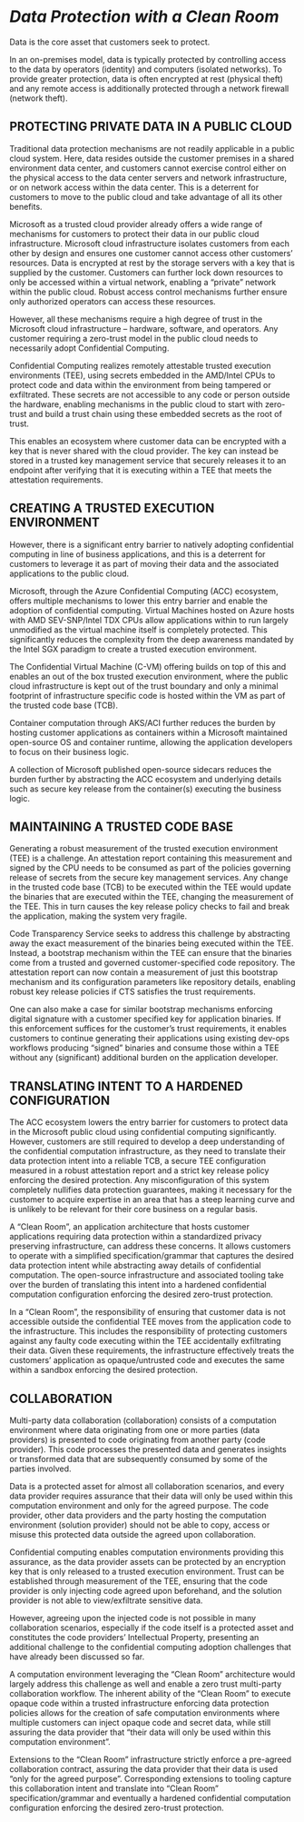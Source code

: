 # *Data Protection with a Clean Room*
<!--
This section provides an overview of the progression of mechanisms for protecting customers’ private data from exfiltration in a public cloud infrastructure and presents the Clean Room as the next stage in this evolutionary process.
-->
<!--TODO: Add links to all the offerings/technologies mentioned in this file.-->
Data is the core asset that customers seek to protect.

In an on-premises model, data is typically protected by controlling access to the data by operators (identity) and computers (isolated networks). To provide greater protection, data is often encrypted at rest (physical theft) and any remote access is additionally protected through a network firewall (network theft).

## PROTECTING PRIVATE DATA IN A PUBLIC CLOUD

Traditional data protection mechanisms are not readily applicable in a public cloud system. Here, data resides outside the customer premises in a shared environment data center, and customers cannot exercise control either on the physical access to the data center servers and network infrastructure, or on network access within the data center. This is a deterrent for customers to move to the public cloud and take advantage of all its other benefits.

Microsoft as a trusted cloud provider already offers a wide range of mechanisms for customers to protect their data in our public cloud infrastructure. Microsoft cloud infrastructure isolates customers from each other by design and ensures one customer cannot access other customers’ resources. Data is encrypted at rest by the storage servers with a key that is supplied by the customer. Customers can further lock down resources to only be accessed within a virtual network, enabling a “private” network within the public cloud. Robust access control mechanisms further ensure only authorized operators can access these resources.

However, all these mechanisms require a high degree of trust in the Microsoft cloud infrastructure – hardware, software, and operators. Any customer requiring a zero-trust model in the public cloud needs to necessarily adopt Confidential Computing.

Confidential Computing realizes remotely attestable trusted execution environments (TEE), using secrets embedded in the AMD/Intel CPUs to protect code and data within the environment from being tampered or exfiltrated. These secrets are not accessible to any code or person outside the hardware, enabling mechanisms in the public cloud to start with zero-trust and build a trust chain using these embedded secrets as the root of trust.

This enables an ecosystem where customer data can be encrypted with a key that is never shared with the cloud provider. The key can instead be stored in a trusted key management service that securely releases it to an endpoint after verifying that it is executing within a TEE that meets the attestation requirements.

## CREATING A TRUSTED EXECUTION ENVIRONMENT

However, there is a significant entry barrier to natively adopting confidential computing in line of business applications, and this is a deterrent for customers to leverage it as part of moving their data and the associated applications to the public cloud.

Microsoft, through the Azure Confidential Computing (ACC) ecosystem, offers multiple mechanisms to lower this entry barrier and enable the adoption of confidential computing.
Virtual Machines hosted on Azure hosts with AMD SEV-SNP/Intel TDX CPUs allow applications within to run largely unmodified as the virtual machine itself is completely protected. This significantly reduces the complexity from the deep awareness mandated by the Intel SGX paradigm to create a trusted execution environment.

The Confidential Virtual Machine (C-VM) offering builds on top of this and enables an out of the box trusted execution environment, where the public cloud infrastructure is kept out of the trust boundary and only a minimal footprint of infrastructure specific code is hosted within the VM as part of the trusted code base (TCB).

Container computation through AKS/ACI further reduces the burden by hosting customer applications as containers within a Microsoft maintained open-source OS and container runtime, allowing the application developers to focus on their business logic.

A collection of Microsoft published open-source sidecars reduces the burden further by abstracting the ACC ecosystem and underlying details such as secure key release from the container(s) executing the business logic.

## MAINTAINING A TRUSTED CODE BASE

Generating a robust measurement of the trusted execution environment (TEE) is a challenge. An attestation report containing this measurement and signed by the CPU needs to be consumed as part of the policies governing release of secrets from the secure key management services. Any change in the trusted code base (TCB) to be executed within the TEE would update the binaries that are executed within the TEE, changing the measurement of the TEE. This in turn causes the key release policy checks to fail and break the application, making the system very fragile.

Code Transparency Service seeks to address this challenge by abstracting away the exact measurement of the binaries being executed within the TEE. Instead, a bootstrap mechanism within the TEE can ensure that the binaries come from a trusted and governed customer-specified code repository. The attestation report can now contain a measurement of just this bootstrap mechanism and its configuration parameters like repository details, enabling robust key release policies if CTS satisfies the trust requirements.

One can also make a case for similar bootstrap mechanisms enforcing digital signature with a customer specified key for application binaries. If this enforcement suffices for the customer’s trust requirements, it enables customers to continue generating their applications using existing dev-ops workflows producing “signed” binaries and consume those within a TEE without any (significant) additional burden on the application developer.

## TRANSLATING INTENT TO A HARDENED CONFIGURATION

The ACC ecosystem lowers the entry barrier for customers to protect data in the Microsoft public cloud using confidential computing significantly. However, customers are still required to develop a deep understanding of the confidential computation infrastructure, as they need to translate their data protection intent into a reliable TCB, a secure TEE configuration measured in a robust attestation report and a strict key release policy enforcing the desired protection. Any misconfiguration of this system completely nullifies data protection guarantees, making it necessary for the customer to acquire expertise in an area that has a steep learning curve and is unlikely to be relevant for their core business on a regular basis.

A “Clean Room”, an application architecture that hosts customer applications requiring data protection within a standardized privacy preserving infrastructure, can address these concerns. It allows customers to operate with a simplified specification/grammar that captures the desired data protection intent while abstracting away details of confidential computation. The open-source infrastructure and associated tooling take over the burden of translating this intent into a hardened confidential computation configuration enforcing the desired zero-trust protection.

In a “Clean Room”, the responsibility of ensuring that customer data is not accessible outside the confidential TEE moves from the application code to the infrastructure. This includes the responsibility of protecting customers against any faulty code executing within the TEE accidentally exfiltrating their data. Given these requirements, the infrastructure effectively treats the customers’ application as opaque/untrusted code and executes the same within a sandbox enforcing the desired protection.

## COLLABORATION

Multi-party data collaboration (collaboration) consists of a computation environment where data originating from one or more parties (data providers) is presented to code originating from another party (code provider). This code processes the presented data and generates insights or transformed data that are subsequently consumed by some of the parties involved.

Data is a protected asset for almost all collaboration scenarios, and every data provider requires assurance that their data will only be used within this computation environment and only for the agreed purpose. The code provider, other data providers and the party hosting the computation environment (solution provider) should not be able to copy, access or misuse this protected data outside the agreed upon collaboration.

Confidential computing enables computation environments providing this assurance, as the data provider assets can be protected by an encryption key that is only released to a trusted execution environment. Trust can be established through measurement of the TEE, ensuring that the code provider is only injecting code agreed upon beforehand, and the solution provider is not able to view/exfiltrate sensitive data.

However, agreeing upon the injected code is not possible in many collaboration scenarios, especially if the code itself is a protected asset and constitutes the code providers’ Intellectual Property, presenting an additional challenge to the confidential computing adoption challenges that have already been discussed so far.

A computation environment leveraging the “Clean Room” architecture would largely address this challenge as well and enable a zero trust multi-party collaboration workflow. The inherent ability of the “Clean Room” to execute opaque code within a trusted infrastructure enforcing data protection policies allows for the creation of safe computation environments where multiple customers can inject opaque code and secret data, while still assuring the data provider that “their data will only be used within this computation environment”.

Extensions to the “Clean Room” infrastructure strictly enforce a pre-agreed collaboration contract, assuring the data provider that their data is used “only for the agreed purpose”. Corresponding extensions to tooling capture this collaboration intent and translate into “Clean Room” specification/grammar and eventually a hardened confidential computation configuration enforcing the desired zero-trust protection.
